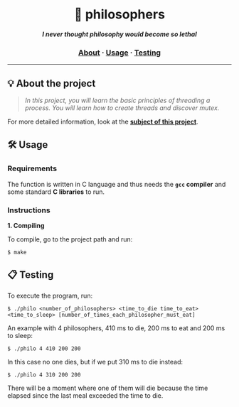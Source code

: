 <h1 align="center">
	🍴 philosophers
</h1>

<p align="center">
	<b><i>I never thought philosophy would become so lethal</i></b><br>
</p>

<h3 align="center">
	<a href="#%EF%B8%8F-about">About</a>
	<span> · </span>
	<a href="#%EF%B8%8F-usage">Usage</a>
	<span> · </span>
	<a href="#-testing">Testing</a>
</h3>

---

## 💡 About the project

> _In this project, you will learn the basic principles of threading a process.
You will learn how to create threads and discover mutex._


For more detailed information, look at the [**subject of this project**](https://github.com/mhernangilp/philo/blob/main/es.subject.philo.pdf).


## 🛠️ Usage

### Requirements

The function is written in C language and thus needs the **`gcc` compiler** and some standard **C libraries** to run.

### Instructions

**1. Compiling**

To compile, go to the project path and run:

```shell
$ make
```


## 📋 Testing

To execute the program, run:

```shell
$ ./philo <number_of_philosophers> <time_to_die time_to_eat> <time_to_sleep> [number_of_times_each_philosopher_must_eat]
```

An example with 4 philosophers, 410 ms to die, 200 ms to eat and 200 ms to sleep:

```shell
$ ./philo 4 410 200 200
```

In this case no one dies, but if we put 310 ms to die instead:

```shell
$ ./philo 4 310 200 200
```

There will be a moment where one of them will die because the time elapsed since the last meal exceeded the time to die.
